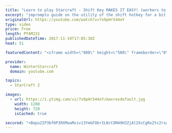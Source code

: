 ```yaml
---
title: "Learn to play Starcraft - Shift Key MAKES IT EASY! (workers to gas, waypoints, ctrl grps, moving)"
excerpt: "impromptu guide on the utility of the shift hotkey for a bit of everything"
originalUrl: https://youtube.com/watch?v=7x9pHr544oY
type: video
price: Free
length: PT4M21S
publishedDateTime: 2017-11-19T17:05:30Z
heat: 51

featuredContent: "<iframe width=\"800\" height=\"500\" frameborder=\"0\" src=\"https://www.youtube.com/embed/7x9pHr544oY\" allow=\"accelerometer; autoplay; encrypted-media; gyroscope; picture-in-picture\" allowfullscreen></iframe>"

provider:
  name: WinterStarcraft
  domain: youtube.com

topics:
  - StarCraft 2

images:
  - url: https://i.ytimg.com/vi/7x9pHr544oY/maxresdefault.jpg
    width: 1280
    height: 720
    isCached: true

secured: "+Bopu2IP3bfOPIRXMaaMviv13YmGFObrILNrCOM49H3ZjAl2XcCgRxZtc2rsg6A4r6P8asB098Tk72PQj/gOips/9JDRrNaBrnQva/10DMyWik+AzjH7oQnvoiic8tnnJcqZ8GW11hSvAqyq989bxfdMoPciFxyVqlJkGvTOMpMK5XptIN7zIwoXigW0q0kNHvbUU9Mfkh3oM1LyHABu6p+EqqmIkaEnMJ4mLNnX3rWNhBGgpbGR5rl+A8RiD3OQV8twJml6jhkmRnQ8j1vyBXQVukTbC/Vw4T8Gmup4U1cui4Ge3aZq+oULepjdNEaaRGLaN5NEgxIjBQzoE6A0HTlDNr4++246GD4XJSUt/fvA1XIIJxlZfHKGxi/ptMvQZOmv9Hlu/TS3k4R6/AgLpL89KXk9M0VU5LX1ut3F9RU=;1OmTVMdZgEpH1cV3NZYXyw=="
---
```


